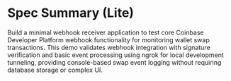 # Spec Summary (Lite)

Build a minimal webhook receiver application to test core Coinbase Developer Platform webhook functionality for monitoring wallet swap transactions. This demo validates webhook integration with signature verification and basic event processing using ngrok for local development tunneling, providing console-based swap event logging without requiring database storage or complex UI.